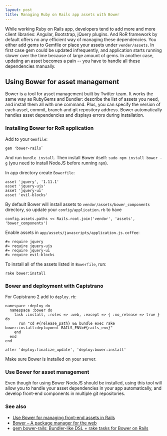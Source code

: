 ```yaml
---
layout: post
title: Managing Ruby on Rails app assets with Bower
---
```


While working Ruby on Rails app, developers tend to add more and more client libraries: Angular, Bootstrap, jQuery plugins. And RoR framework by default offers no any efficient way of managing these dependencies. You either add gems to Gemfile or place your assets under `vender/assets`. In first case gem could be updated infrequently, and application starts running slower over the time because of large amount of gems. In another case, updating an asset becomes a pain -- you have to handle all these dependencies manually.

## Using Bower for asset management

Bower is a tool for asset management built by Twitter team. It works the same way as RubyGems and Bundler: describe the list of assets you need, and install them all with one command. Plus, you can specify the version of each asset, commit, branch and git repository address. Bower automatically handles asset dependencies and displays errors during installation.

### Installing Bower for RoR application

Add to your `Gemfile`:

```
gem 'bower-rails`
```

And run `bundle install`. Then install Bower itself: `sudo npm install bower -g` (you need to install NodeJS before running `npm`).

In app directory create `Bowerfile`:

```
asset 'jquery', '1.11.1'
asset 'jquery-ujs'
asset 'jquery-ui'
asset 'evil-blocks'
```

By default Bower will install assets to  `vendor/assets/bower_components` directory, so update your `config/application.rb` to have
```
config.assets.paths << Rails.root.join('vendor', 'assets', 'bower_components')
```

Enable assets in `app/assets/javascripts/application.js.coffee`:

```
#= require jquery
#= require jquery-ujs
#= require jquery-ui
#= require evil-blocks
```

To install all of the assets listed in `Bowerfile`, run:

```
rake bower:install
```

### Bower and deployment with Capistrano

For Capistrano 2 add to `deploy.rb`:

```
namespace :deploy do
  namespace :bower do
    task :install, :roles => :web, :except => { :no_release => true } do
      run "cd #{release_path} && bundle exec rake bower:install:deployment RAILS_ENV=#{rails_env}"
    end
  end
end

after 'deploy:finalize_update', 'deploy:bower:install'
```

Make sure Bower is installed on your server.

### Use Bower for asset management

Even though for using Bower NodeJS should be installed, using this tool will allow you to handle your asset dependencies in your app automatically, and develop front-end components in multiple git repositories.

### See also

* [Use Bower for managing front-end assets in Rails](http://growingdevs.com/stop-using-rubygems-and-start-using-bower.html)
* [Bower – A package manager for the web](http://bower.io/)
* [gem bower-rails: Bundler-like DSL + rake tasks for Bower on Rails](https://github.com/rharriso/bower-rails)
